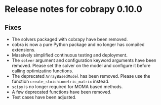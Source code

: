 # Release notes for cobrapy 0.10.0

## Fixes

* The solvers packaged with cobrapy have been removed.
* cobra is now a pure Python package and no longer has compiled extensions.
* Massively simplified continuous testing and deployment.
* The `solver` argument and configuration keyword arguments have been removed.
  Please set the solver on the model and configure it before calling
  optimizatino functions.
* The deprecated `ArrayBasedModel` has been removed. Please use the function
  `create_stoichiometric_matrix` instead.
* `scipy` is no longer required for MOMA based methods.
* A few deprecated functions have been removed.
* Test cases have been adjusted.

